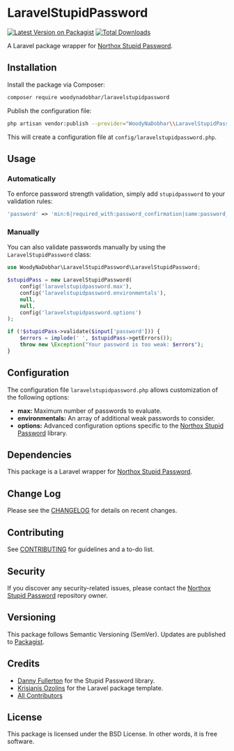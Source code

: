 # LaravelStupidPassword

[![Latest Version on Packagist][ico-version]][link-packagist]
[![Total Downloads][ico-downloads]][link-downloads]

A Laravel package wrapper for [Northox Stupid Password](https://github.com/northox/stupid-password).

## Installation

Install the package via Composer:

```bash
composer require woodynadobhar/laravelstupidpassword
```

Publish the configuration file:

```bash
php artisan vendor:publish --provider="WoodyNaDobhar\\LaravelStupidPassword\\LaravelStupidPasswordServiceProvider" --tag=config
```

This will create a configuration file at `config/laravelstupidpassword.php`.

## Usage

### Automatically

To enforce password strength validation, simply add `stupidpassword` to your validation rules:

```php
'password' => 'min:6|required_with:password_confirmation|same:password_confirmation|stupidpassword',
```

### Manually

You can also validate passwords manually by using the `LaravelStupidPassword` class:

```php
use WoodyNaDobhar\LaravelStupidPassword\LaravelStupidPassword;

$stupidPass = new LaravelStupidPassword(
    config('laravelstupidpassword.max'),
    config('laravelstupidpassword.environmentals'),
    null,
    null,
    config('laravelstupidpassword.options')
);

if (!$stupidPass->validate($input['password'])) {
    $errors = implode(' ', $stupidPass->getErrors());
    throw new \Exception("Your password is too weak: $errors");
}
```

## Configuration

The configuration file `laravelstupidpassword.php` allows customization of the following options:
- **max:** Maximum number of passwords to evaluate.
- **environmentals:** An array of additional weak passwords to consider.
- **options:** Advanced configuration options specific to the [Northox Stupid Password](https://github.com/northox/stupid-password) library.

## Dependencies

This package is a Laravel wrapper for [Northox Stupid Password](https://github.com/northox/stupid-password).

## Change Log

Please see the [CHANGELOG](changelog.md) for details on recent changes.

## Contributing

See [CONTRIBUTING](contributing.md) for guidelines and a to-do list.

## Security

If you discover any security-related issues, please contact the [Northox Stupid Password](https://github.com/northox/stupid-password) repository owner.

## Versioning

This package follows Semantic Versioning (SemVer). Updates are published to [Packagist](https://packagist.org/packages/woodynadobhar/laravel-stupid-password).

## Credits

- [Danny Fullerton](https://github.com/northox) for the Stupid Password library.
- [Krisjanis Ozolins](https://github.com/woodynadobhar) for the Laravel package template.
- [All Contributors][link-contributors]

## License

This package is licensed under the BSD License. In other words, it is free software.

[ico-version]: https://img.shields.io/packagist/v/woodynadobhar/laravel-stupid-password.svg?style=flat-square
[ico-downloads]: https://img.shields.io/packagist/dt/woodynadobhar/laravel-stupid-password.svg?style=flat-square

[link-packagist]: https://packagist.org/packages/woodynadobhar/laravel-stupid-password
[link-downloads]: https://packagist.org/packages/woodynadobhar/laravel-stupid-password
[link-contributors]: ../../contributors

